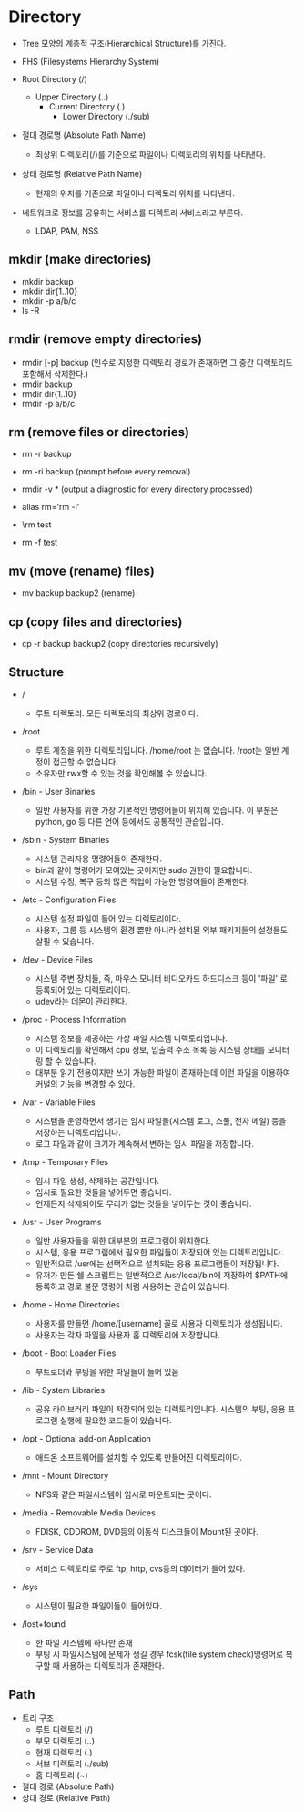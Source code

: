 # Directory

- Tree 모양의 계층적 구조(Hierarchical Structure)를 가진다.
- FHS (Filesystems Hierarchy System)
- Root Directory (/)
  - Upper Directory (..)
    - Current Directory (.)
      - Lower Directory (./sub)

- 절대 경로명 (Absolute Path Name)
  - 최상위 디렉토리(/)를 기준으로 파일이나 디렉토리의 위치를 나타낸다.
- 상태 경로명 (Relative Path Name)
  - 현재의 위치를 기존으로 파일이나 디렉토리 위치를 나타낸다.

- 네트워크로 정보를 공유하는 서비스를 디렉토리 서비스라고 부른다.
  - LDAP, PAM, NSS

## mkdir (make directories)

- mkdir backup
- mkdir dir{1..10}
- mkdir -p a/b/c
- ls -R

## rmdir (remove empty directories)

- rmdir [-p] backup (인수로 지정한 디렉토리 경로가 존재하면 그 중간 디렉토리도 포함해서 삭제한다.)
- rmdir backup
- rmdir dir{1..10}
- rmdir -p a/b/c

## rm (remove files or directories)

- rm -r backup
- rm -ri backup (prompt before every removal)
- rmdir -v * (output a diagnostic for every directory processed)

- alias rm='rm -i'
- \rm test
- rm -f test

## mv (move (rename) files)

- mv backup backup2 (rename)

## cp (copy files and directories)

- cp -r backup backup2 (copy directories recursively)

## Structure

- /
  - 루트 디렉토리. 모든 디렉토리의 최상위 경로이다.

- /root
  - 루트 계정을 위한 디렉토리입니다. /home/root 는 없습니다. /root는 일반 계정이 접근할 수 없습니다.
  - 소유자만 rwx할 수 있는 것을 확인해볼 수 있습니다.

- /bin - User Binaries
  - 일반 사용자를 위한 가장 기본적인 명령어들이 위치해 있습니다. 이 부분은 python, go 등 다른 언어 등에서도 공통적인 관습입니다.

- /sbin - System Binaries
  - 시스템 관리자용 명령어들이 존재한다.
  - bin과 같이 명령어가 모여있는 곳이지만 sudo 권한이 필요합니다.
  - 시스템 수정, 복구 등의 많은 작업이 가능한 명령어들이 존재한다.

- /etc - Configuration Files
  - 시스템 설정 파일이 들어 있는 디렉토리이다.
  - 사용자, 그룹 등 시스템의 환경 뿐만 아니라 설치된 외부 패키지들의 설정들도 살필 수 있습니다.

- /dev - Device Files
  - 시스템 주변 장치들, 즉, 마우스 모니터 비디오카드 하드디스크 등이 '파일' 로 등록되어 있는 디렉토리이다.
  - udev라는 데몬이 관리한다.

- /proc - Process Information
  - 시스템 정보를 제공하는 가상 파일 시스템 디렉토리입니다.
  - 이 디렉토리를 확인해서 cpu 정보, 입출력 주소 목록 등 시스템 상태를 모니터링 할 수 있습니다.
  - 대부분 읽기 전용이지만 쓰기 가능한 파일이 존재하는데 이런 파일을 이용하여 커널의 기능을 변경할 수 있다.

- /var - Variable Files
  - 시스템을 운영하면서 생기는 임시 파일들(시스템 로그, 스풀, 전자 메일) 등을 저장하는 디렉토리입니다.
  - 로그 파일과 같이 크기가 계속해서 변하는 임시 파일을 저장합니다.

- /tmp - Temporary Files
  - 임시 파일 생성, 삭제하는 공간입니다.
  - 임시로 필요한 것들을 넣어두면 좋습니다.
  - 언제든지 삭제되어도 무리가 없는 것들을 넣어두는 것이 좋습니다.

- /usr - User Programs
  - 일반 사용자들을 위한 대부분의 프로그램이 위치한다.
  - 시스템, 응용 프로그램에서 필요한 파일들이 저장되어 있는 디렉토리입니다.
  - 일반적으로 /usr에는 선택적으로 설치되는 응용 프로그램들이 저장됩니다.
  - 유저가 만든 쉘 스크립트는 일반적으로 /usr/local/bin에 저장하여 $PATH에 등록하고 경로 불문 명령어 처럼 사용하는 관습이
  있습니다.

- /home - Home Directories
  - 사용자를 만들면 /home/[username] 꼴로 사용자 디렉토리가 생성됩니다.
  - 사용자는 각자 파일을 사용자 홈 디렉토리에 저장합니다.

- /boot - Boot Loader Files
  - 부트로더와 부팅을 위한 파일들이 들어 있음

- /lib - System Libraries
  - 공유 라이브러리 파일이 저장되어 있는 디렉토리입니다. 시스템의 부팅, 응용 프로그램 실행에 필요한 코드들이 있습니다.

- /opt - Optional add-on Application
  - 애드온 소프트웨어를 설치할 수 있도록 만들어진 디렉토리이다.

- /mnt - Mount Directory
  - NFS와 같은 파일시스템이 임시로 마운트되는 곳이다.

- /media - Removable Media Devices
  - FDISK, CDDROM, DVD등의 이동식 디스크들이 Mount된 곳이다.

- /srv - Service Data
  - 서비스 디렉토리로 주로 ftp, http, cvs등의 데이터가 들어 있다.

- /sys
  - 시스템이 필요한 파일이들이 들어있다.

- /lost+found
  - 한 파일 시스템에 하나만 존재
  - 부팅 시 파일시스템에 문제가 생길 경우 fcsk(file system check)명령어로 복구할 때 사용하는 디렉토리가 존재한다.

## Path

- 트리 구조
  - 루트 디렉토리 (/)
  - 부모 디렉토리 (..)
  - 현재 디렉토리 (.)
  - 서브 디렉토리 (./sub)
  - 홈 디렉토리 (~)
- 절대 경로 (Absolute Path)
- 상대 경로 (Relative Path)
